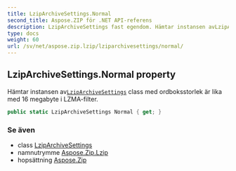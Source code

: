 ```yaml
---
title: LzipArchiveSettings.Normal
second_title: Aspose.ZIP för .NET API-referens
description: LzipArchiveSettings fast egendom. Hämtar instansen avLzipArchiveSettings class med ordboksstorlek är lika med 16 megabyte i LZMAfilter.
type: docs
weight: 60
url: /sv/net/aspose.zip.lzip/lziparchivesettings/normal/
---
```

## LzipArchiveSettings.Normal property

Hämtar instansen av[`LzipArchiveSettings`](../) class med ordboksstorlek är lika med 16 megabyte i LZMA-filter.

```csharp
public static LzipArchiveSettings Normal { get; }
```

### Se även

* class [LzipArchiveSettings](../)
* namnutrymme [Aspose.Zip.Lzip](../../lziparchivesettings/)
* hopsättning [Aspose.Zip](../../../)


